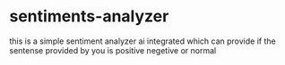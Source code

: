 # sentiments-analyzer
this is a simple sentiment analyzer ai integrated which can provide if the sentense provided by you is positive negetive or normal

